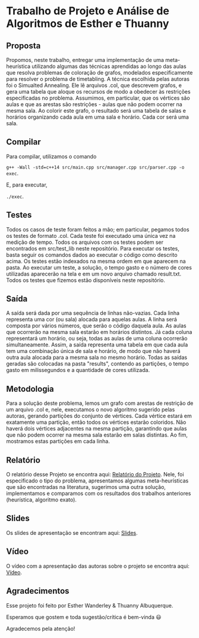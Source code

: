 # Trabalho de Projeto e Análise de  Algoritmos de Esther e Thuanny
## Proposta

Propomos, neste trabalho, entregar uma implementação de uma meta-heurística utilizando algumas das técnicas aprendidas ao longo das aulas que resolva problemas de coloração de grafos, modelados especificamente para resolver o problema de timetabling. A técnica escolhida pelas autoras foi o Simualted Annealing. Ele lê arquivos .col, que descrevem grafos, e gera uma tabela que aloque os recursos de modo a obedecer às restrições especificadas no problema. Assumimos, em particular, que os vértices são aulas e que as arestas são restrições - aulas que não podem ocorrer na mesma sala. Ao colorir este grafo, o resultado será uma tabela de salas e horários organizando cada aula em uma sala e horário. Cada cor será uma sala.

## Compilar

Para compilar, utilizamos o comando 

```g++ -Wall -std=c++14 src/main.cpp src/manager.cpp src/parser.cpp -o exec```.

E, para executar,

```./exec```.

## Testes

Todos os casos de teste foram feitos a mão; em particular, pegamos todos os testes de formato .col. Cada teste foi executado uma única vez na medição de tempo. Todos os arquivos com os testes podem ser encontrados em src/test_lib neste repositório. Para executar os testes, basta seguir os comandos dados ao executar o código como descrito acima. Os testes estão indexados na mesma ordem em que aparecem na pasta. Ao executar um teste, a solução, o tempo gasto e o número de cores utilizadas aparecerão na tela e em um novo arquivo chamado result.txt. Todos os testes que fizemos estão disponíveis neste repositório.

## Saída

A saída será dada por uma sequência de linhas não-vazias. Cada linha representa uma cor (ou sala) alocada para aquelas aulas. A linha será composta por vários números, que serão o código daquela aula. As aulas que ocorrerão na mesma sala estarão em horários distintos. Já cada coluna representará um horário, ou seja, todas as aulas de uma coluna ocorrerão simultaneamente. Assim, a saída representa uma tabela em que cada aula tem uma combinação única de sala e horário, de modo que não haverá outra aula alocada para a mesma sala no mesmo horário. Todas as saídas geradas são colocadas na pasta "results", contendo as partições, o tempo gasto em milissegundos e a quantidade de cores utilizada.

## Metodologia

Para a solução deste problema, lemos um grafo com arestas de restrição de um arquivo .col e, nele, executamos o novo algoritmo sugerido pelas autoras, gerando partições do conjunto de vértices. Cada vértice estará em exatamente uma partição, então todos os vértices estarão coloridos. Não haverá dois vértices adjacentes na mesma partição, garantindo que aulas que não podem ocorrer na mesma sala estarão em salas distintas. Ao fim, mostramos estas partições em cada linha.

## Relatório
O relatório desse Projeto se encontra aqui: [Relatório do Projeto](https://www.overleaf.com/2553327439xzygvfhbtbwb#4b4114). Nele, foi especificado o tipo do problema, apresentamos algumas meta-heurísticas que  são encontradas na literatura, sugerimos uma outra solução, implementamos e comparamos com os resultados dos trabalhos anteriores (heurística, algoritmo exato).


## Slides 
Os slides de apresentação se encontram aqui: [Slides](https://www.canva.com/design/DAF2CyWSVUA/yBk3PmxqwWBek90vzc85Ew/edit?utm_content=DAF2CyWSVUA&utm_campaign=designshare&utm_medium=link2&utm_source=sharebutton).

## Vídeo

O vídeo com a apresentação das autoras sobre o projeto se encontra aqui: [Vídeo](https://drive.google.com/file/d/13JrcH5Vy7DjZARHfQ8mDG16LLCTzZTR8/view?usp=drive_link).

## Agradecimentos

Esse projeto foi feito por Esther Wanderley & Thuanny Albuquerque.

Esperamos que gostem e toda sugestão/crítica é bem-vinda :smiley:

Agradecemos pela atenção!
